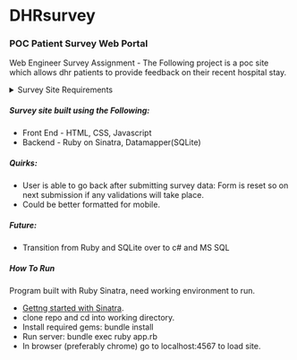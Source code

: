 # DHRsurvey
### POC Patient Survey Web Portal

Web Engineer Survey Assignment - The Following project is a poc site which allows dhr patients to provide feedback on their recent hospital stay.

<details><summary>Survey Site Requirements</summary>

> 1.  The web application will consist of 2 pages and should be mobile friendly:
>     
>     A.  Page 1 - Survey Form for Patients that visited hospital
>     
>     B.  Page 2 - A thank you form
>     
> 2.  Survey Form Page Should request for user input on the following
> 
>      A.  Satisfaction Assessment for each category (Response options should be: Unhappy, Neutral, Happy)
>      - Courtesy of staff who admitted you
>     - Room cleanliness
>      - Noise level in and around your room
>      - Quality of food
>      - Friendliness/courtesy of nurses
>      
>      B.  Patient Details
>      - First Name
>      - Last Name
>      - Phone Number (area code and full number)
>        
> 3.  Thank You Page
> 
>      A.  Display “Thank you for providing your feedback”
>      
>      B.  Back button on browser should not allow user to go back to previous survey response
> 4.  Survey Entries
> 
>      A.  User entries should be stored to a database of your choice
>      
>      B.  Data should be stored to a database table, with appropriate storage types
>      - Entry Time (date and time survey was submitted) - datetime
>      - First Name
>      - Last Name
>     - Phone Number
>      - Q1-Q5 Responses
>
> Your web application will be assessed based on overall design, functionality and coding standards. Only allow entries if the survey form is filled out > accurately. DHR Health Color is a Plus*: https://www.pantone.com/color-finder/3272-C. Key elements that will be reviewed:
> 
> 1. User Interface Design
> 2. User Experience
> 3. Mobile friendly layout
> 4. Survey Entry Storage
> 5. Client Side Coding
> 6. Server Side Coding
</details>

##### Survey site built using the Following:
- Front End - HTML, CSS, Javascript
- Backend - Ruby on Sinatra, Datamapper(SQLite)

##### Quirks:
- User is able to go back after submitting survey data: Form is reset so on next submission if any validations will take place.
- Could be better formatted for mobile.

##### Future:
- Transition from Ruby and SQLite over to c# and MS SQL

##### How To Run
Program built with Ruby Sinatra, need working environment to run.
- [Gettng started with Sinatra](https://www.digitalocean.com/community/tutorials/how-to-install-and-get-started-with-sinatra-on-your-system-or-vps).
- clone repo and cd into working directory.
- Install required gems: bundle install
- Run server: bundle exec ruby app.rb
- In browser (preferably chrome) go to localhost:4567 to load site.
